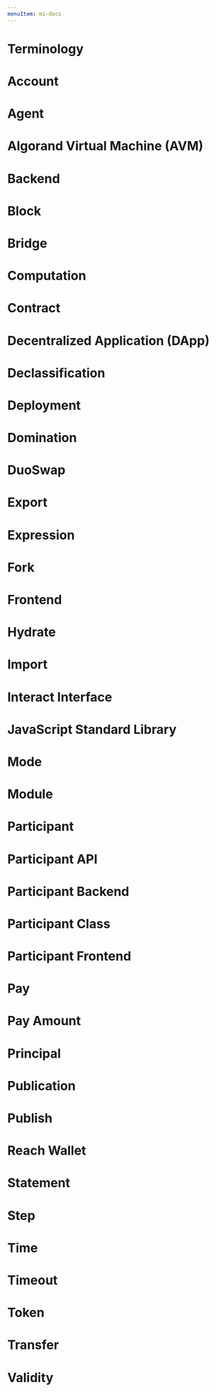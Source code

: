 ```yaml
---
menuItem: mi-docs
---
```


# Terminology

# Account

# Agent

# Algorand Virtual Machine (AVM)

# Backend

# Block

# Bridge

# Computation

# Contract

# Decentralized Application (DApp)

# Declassification

# Deployment

# Domination

# DuoSwap

# Export

# Expression

# Fork

# Frontend

# Hydrate

# Import

# Interact Interface

# JavaScript Standard Library

# Mode

# Module

# Participant

# Participant API

# Participant Backend

# Participant Class

# Participant Frontend

# Pay

# Pay Amount

# Principal

# Publication

# Publish

# Reach Wallet

# Statement

# Step

# Time

# Timeout

# Token

# Transfer

# Validity

<!--
# Companies

# Reach Networks](https://reach.sh/)

## Smart Contract Platforms

# Algorand
# Cardano
# Ethereum
# Polkadot
# Solana
# Tezos
-->